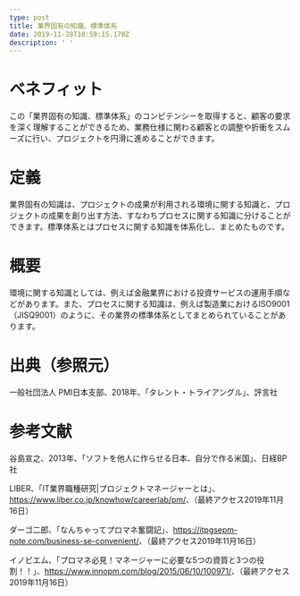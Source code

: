 ```yaml
---
type: post
title: 業界固有の知識、標準体系
date: 2019-11-28T10:59:15.170Z
description: ' '
---
```

# ベネフィット

この「業界固有の知識、標準体系」のコンピテンシーを取得すると、顧客の要求を深く理解することができるため、業務仕様に関わる顧客との調整や折衝をスムーズに行い、プロジェクトを円滑に進めることができます。

# 定義

業界固有の知識は、プロジェクトの成果が利用される環境に関する知識と、プロジェクトの成果を創り出す方法、すなわちプロセスに関する知識に分けることができます。標準体系とはプロセスに関する知識を体系化し、まとめたものです。

# 概要

環境に関する知識としては、例えば金融業界における投資サービスの運用手順などがあります。また、プロセスに関する知識は、例えば製造業におけるISO9001（JISQ9001）のように、その業界の標準体系としてまとめられていることがあります。

# 出典（参照元）

一般社団法人 PMI日本支部、2018年、「タレント・トライアングル」、評言社

# 参考文献

谷島宣之、2013年、「ソフトを他人に作らせる日本、自分で作る米国」、日経BP社

LIBER、「IT業界職種研究|プロジェクトマネージャーとは」、<https://www.liber.co.jp/knowhow/careerlab/pm/>、（最終アクセス2019年11月16日）

ダーゴ二郎、「なんちゃってプロマネ奮闘記」、<https://itpgsepm-note.com/business-se-convenient/>、（最終アクセス2019年11月16日）

イノピエム、「プロマネ必見！マネージャーに必要な5つの資質と3つの役割！！」、<https://www.innopm.com/blog/2015/06/10/100971/>、（最終アクセス2019年11月16日）
